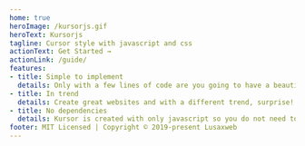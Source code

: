 ```yaml
---
home: true
heroImage: /kursorjs.gif
heroText: Kursorjs
tagline: Cursor style with javascript and css
actionText: Get Started →
actionLink: /guide/
features:
- title: Simple to implement
  details: Only with a few lines of code are you going to have a beautiful cursor.
- title: In trend
  details: Create great websites and with a different trend, surprise!.
- title: No dependencies
  details: Kursor is created with only javascript so you do not need to install any additional dependencies.
footer: MIT Licensed | Copyright © 2019-present Lusaxweb
---
```







